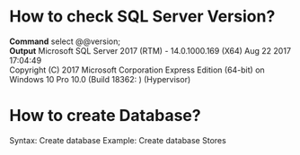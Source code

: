 How to check SQL Server Version?
====================================
**Command**       select @@version;                                                           
**Output**	      Microsoft SQL Server 2017 (RTM) - 14.0.1000.169 (X64)   Aug 22 2017 17:04:49   
                 Copyright (C) 2017 Microsoft Corporation  Express Edition (64-bit) on 
                 Windows 10 Pro 10.0 <X64> (Build 18362: ) (Hypervisor)                       

How to create Database?
=======================
Syntax: Create database <yourdatabasename>
Example: Create database Stores
